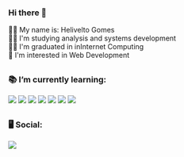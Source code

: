 ### Hi there 👋

🙋‍♂️ My name is: Helivelto Gomes <br>
👨‍💻 I'm studying analysis and systems development <br>
👨‍💻 I'm graduated in inInternet Computing <br>
🧐 I'm interested in Web Development <br>

##

<div>
<h3> 📚 I’m currently learning: </h3>
<img src="https://img.icons8.com/color/48/000000/html-5--v1.png"/> 
<img src="https://img.icons8.com/color/48/000000/css3.png"/> 
<img src="https://img.icons8.com/color/48/000000/javascript--v1.png"/>
<img src="https://img.icons8.com/fluency/48/000000/node-js.png"/>
 <img src="https://img.icons8.com/color/48/000000/python--v1.png"/>
<img src="https://img.icons8.com/color/50/000000/mysql-logo.png"/>
<img src="https://img.icons8.com/color/48/000000/git.png"/>
</div>

##

<h3>🖥 Social: </h3>
<a href="https://www.linkedin.com/in/helivelto-gomes/" target="_blank"><img src="https://img.shields.io/badge/LinkedIn-0077B5?style=for-the-badge&logo=linkedin&logoColor=white"> </a>
